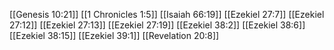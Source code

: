 [[Genesis 10:21]]
[[1 Chronicles 1:5]]
[[Isaiah 66:19]]
[[Ezekiel 27:7]]
[[Ezekiel 27:12]]
[[Ezekiel 27:13]]
[[Ezekiel 27:19]]
[[Ezekiel 38:2]]
[[Ezekiel 38:6]]
[[Ezekiel 38:15]]
[[Ezekiel 39:1]]
[[Revelation 20:8]]
